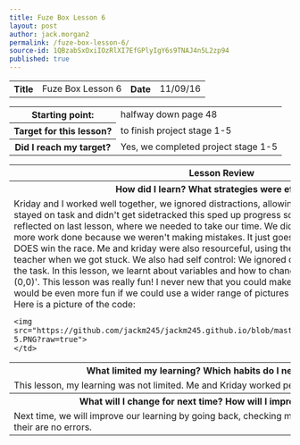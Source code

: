 ```yaml
---
title: Fuze Box Lesson 6
layout: post
author: jack.morgan2
permalink: /fuze-box-lesson-6/
source-id: 1QBzabSxOxiIOzRlXI7EfGPlyIgY6s9TNAJ4n5L2zp94
published: true
---
```

<table class="table1">
  <tr>
    <th>Title</th>
    <td>Fuze Box Lesson 6</td>
    <th>Date</th>
    <td>11/09/16</td>
  </tr>
</table>


<table class="table1">
  <tr>
  <th>Starting point:</th>
    <td>halfway down page 48</td>
  </tr>
  <tr>
    <th>Target for this lesson?</th>
    <td>to finish project stage 1-5</td>
  </tr>
  <tr>
    <th>Did I reach my target? 
    </th>
    <td>Yes, we completed project stage 1-5</td>
  </tr>
</table>


<table class="table1">
  <tr>
    <th>Lesson Review</th>
  </tr>
  <tr>
  <th>How did I learn? What strategies were effective? </th>
  </tr>
  <tr>
    <td>Kriday and I worked well together, we ignored distractions, allowing to focus on coding. We also stayed on task and didn't get sidetracked this sped up  progress so we could learn more. We reflected on last lesson, where we needed to take our time. We did it and it actually made us get more work done because we weren't making mistakes. It just goes to show that slow and steady DOES win the race. Me and kriday were also resourceful, using the internet, a peer or the help of a teacher when we got stuck.  We also had self control: We ignored distractions and just got on with the task. In this lesson, we learnt about variables and how to change the font size using 'fontsclae (0,0)'. This lesson was really fun! I never new that you could make pictures using B.A.S.I.C! It would be even more fun if we could use a wider range of pictures or even make some ourselves! Here is a picture of the code:
    
    
    
    
    <img src="https://github.com/jackm245/jackm245.github.io/blob/master/images/project%20stage%201-5.PNG?raw=true">
    </td>
  </tr>
  <tr>
  <th>What limited my learning? Which habits do I need to work on? </th>
  </tr>
  <tr>
    <td>This lesson, my learning was not limited. Me and Kriday worked perfectly. </td>
  </tr>
  <tr>
    <th>What will I change for next time? How will I improve my learning?</th>
  </tr>
  <tr>
    <td>Next time, we will improve our learning by going back, checking my work and making sure that their are no errors.</td>
  </tr>
</table>


